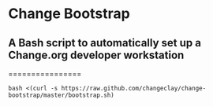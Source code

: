 # Change Bootstrap
## A Bash script to automatically set up a Change.org developer workstation
================

    bash <(curl -s https://raw.github.com/changeclay/change-bootstrap/master/bootstrap.sh)